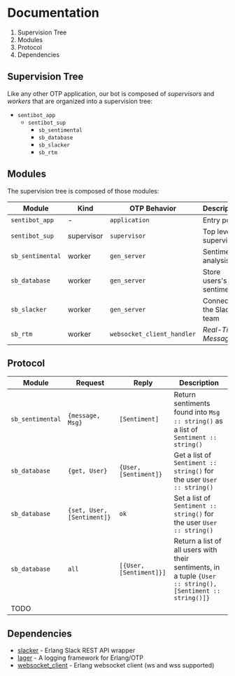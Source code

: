 # Documentation
1. Supervision Tree
2. Modules
3. Protocol
4. Dependencies

## Supervision Tree
Like any other OTP application, our bot is composed of _supervisors_ and _workers_ that are organized into a supervision tree:

- `sentibot_app`
  - `sentibot_sup`
    - `sb_sentimental`
    - `sb_database`
    - `sb_slacker`
    - `sb_rtm`

## Modules
The supervision tree is composed of those modules:

| Module | Kind | OTP Behavior | Description |
| ------ | ---- | ------------- | ----------- |
| `sentibot_app` | - | `application` | Entry point |
| `sentibot_sup` | supervisor | `supervisor` | Top level supervisor |
| `sb_sentimental` | worker | `gen_server` | Sentimental analysis |
| `sb_database` | worker | `gen_server` | Store users's sentiments |
| `sb_slacker` | worker | `gen_server` | Connect to the Slack team |
| `sb_rtm` | worker | `websocket_client_handler` | _Real-Time Messaging_ |

## Protocol

| Module | Request | Reply | Description |
| ------ | ------- | ----- | ----------- |
| `sb_sentimental` | `{message, Msg}` | `[Sentiment]` | Return sentiments found into `Msg :: string()` as a list of `Sentiment :: string()` |
| `sb_database` | `{get, User}` | `{User, [Sentiment]}` | Get a list of `Sentiment :: string()` for the user `User :: string()` |
| `sb_database` | `{set, User, [Sentiment]}` | `ok` | Set a list of `Sentiment :: string()` for the user `User :: string()` |
| `sb_database` | `all` | `[{User, [Sentiment]}]` | Return a list of all users with their sentiments, in a tuple `{User :: string(), [Sentiment :: string()]}` |
| TODO |  |  |  |

## Dependencies
- [slacker](https://github.com/julienXX/slacker) - Erlang Slack REST API wrapper
- [lager](https://github.com/erlang-lager/lager) - A logging framework for Erlang/OTP
- [websocket_client](https://github.com/jeremyong/websocket_client) - Erlang websocket client (ws and wss supported)
